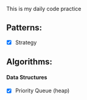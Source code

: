 This is my daily code practice

## Patterns:
- [x] Strategy 


## Algorithms:    
#### Data Structures
- [x] Priority Queue (heap)
